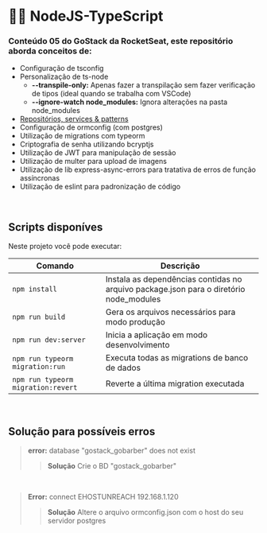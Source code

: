 # 🧛‍♂️ NodeJS-TypeScript

### Conteúdo 05 do GoStack da RocketSeat, este repositório aborda conceitos de:

*   Configuração de tsconfig
*   Personalização de ts-node
    *   **--transpile-only:** Apenas fazer a transpilação sem fazer verificação de tipos (ideal quando se trabalha com VSCode)
    *   **--ignore-watch node_modules:** Ignora alterações na pasta node_modules
*   [Repositórios, services & patterns](https://www.notion.so/Repository-service-e-patterns-82419cceb11c4c4fbbc055ade7fb1ac5)
*   Configuração de ormconfig (com postgres)
*   Utilização de migrations com typeorm
*   Criptografia de senha utilizando bcryptjs
*   Utilização de JWT para manipulação de sessão
*   Utilização de multer para upload de imagens
*   Utilização de lib express-async-errors para tratativa de erros de função assíncronas
*   Utilização de eslint para padronização de código


<br>

## Scripts disponíves

Neste projeto você pode executar:

| Comando             | Descrição                                                                                                            |
| ------------------- | -------------------------------------------------------------------------------------------------------------------- |
| `npm install`       | Instala as dependências contidas no arquivo package.json para o diretório node_modules                               |
| `npm run build` | Gera os arquivos necessários para modo produção                                                               |
| `npm run dev:server`   | Inicia a aplicação em modo desenvolvimento |
| `npm run typeorm migration:run` | Executa todas as migrations de banco de dados |
| `npm run typeorm migration:revert`   | Reverte a última migration executada |

<br>

## Solução para possíveis erros

> **error:** database "gostack_gobarber" does not exist
>> **Solução**
>> Crie o BD "gostack_gobarber"

<br>

> **Error:** connect EHOSTUNREACH 192.168.1.120
>> **Solução**
>> Altere o arquivo ormconfig.json com o host do seu servidor postgres
